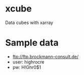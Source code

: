 # xcube

Data cubes with xarray


# Sample data

* ftp://ftp.brockmann-consult.de/
* user: highrocre
* pw: H!Ghr0$1

